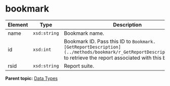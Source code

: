 # bookmark

 

|Element|Type|Description|
|-------|----|-----------|
|name|`xsd:string` | Bookmark name. |
|id|`xsd:int` | Bookmark ID. Pass this ID to `Bookmark.[GetReportDescription](../methods/bookmark/r_GetReportDescriptions.md#)` to retrieve the report associated with this bookmark. |
|rsid|`xsd:string` | Report suite. |

**Parent topic:** [Data Types](../data_types/c_datatypes.md)

